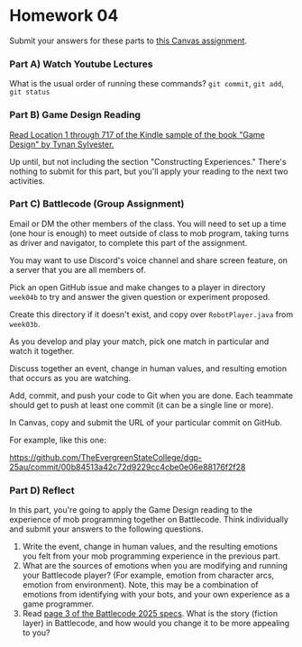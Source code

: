 # Homework 04

Submit your answers for these parts to [this Canvas assignment](https://canvas.evergreen.edu/courses/7771/assignments/143618).

### Part A) Watch Youtube Lectures

What is the usual order of running these commands? `git commit`, `git add`, `git status`

### Part B) Game Design Reading

[Read Location 1 through 717 of the Kindle sample of the book "Game Design" by Tynan Sylvester.](https://www.amazon.com/Designing-Games-Guide-Engineering-Experiences-ebook/dp/B00AWKX1FO/ref=tmm_kin_swatch_0)

Up until, but not including the section "Constructing Experiences." There's nothing to submit for this
part, but you'll apply your reading to the
next two activities.

### Part C) Battlecode (Group Assignment)

Email or DM the other members of the class. You will need to set up a time (one hour is enough) to meet outside of class to mob program, taking turns as driver and navigator, to complete this part of the assignment.

You may want to use Discord's voice channel and share screen feature, on a server that you are all members of.

Pick an open GitHub issue and make changes to a player in directory `week04b` to try and answer the given question or experiment proposed.

Create this directory if it doesn't exist, and copy over `RobotPlayer.java` from `week03b`.

As you develop and play your match, pick one match in particular and watch it together.

Discuss together an event, change in human values, and resulting emotion that occurs as you are watching.

Add, commit, and push your code to Git when you are done. Each teammate should get to push at least one commit
(it can be a single line or more).

In Canvas, copy and submit the URL of your particular commit on GitHub.

For example, like this one:

https://github.com/TheEvergreenStateCollege/dgp-25au/commit/00b84513a42c72d9229cc4cbe0e06e88176f2f28

### Part D) Reflect

In this part, you're going to apply the Game Design reading to the experience of mob programming together on Battlecode. Think individually and submit your answers to the following questions.

1) Write the event, change in human values, and the resulting emotions you felt from your mob programming experience in the previous part.
2) What are the sources of emotions when you are modifying and running your Battlecode player? (For example, emotion from character arcs, emotion from environment). Note, this may be a combination of emotions from identifying with your bots, and your own experience as a game programmer.
3) Read [page 3 of the Battlecode 2025 specs](https://releases.battlecode.org/specs/battlecode25/3.1.0/specs.pdf). What is the story (fiction layer) in Battlecode, and how would you change it to be more appealing to you?
